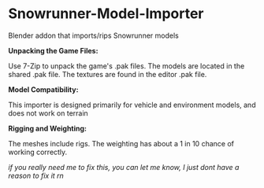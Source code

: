 # Snowrunner-Model-Importer
Blender addon that imports/rips Snowrunner models

**Unpacking the Game Files:**

Use 7-Zip to unpack the game's .pak files.
The models are located in the shared .pak file.
The textures are found in the editor .pak file.

**Model Compatibility:**

This importer is designed primarily for vehicle and environment models, and does not work on terrain

**Rigging and Weighting:**

The meshes include rigs.
The weighting has about a 1 in 10 chance of working correctly.

*if you really need me to fix this, you can let me know, I just dont have a reason to fix it rn*
